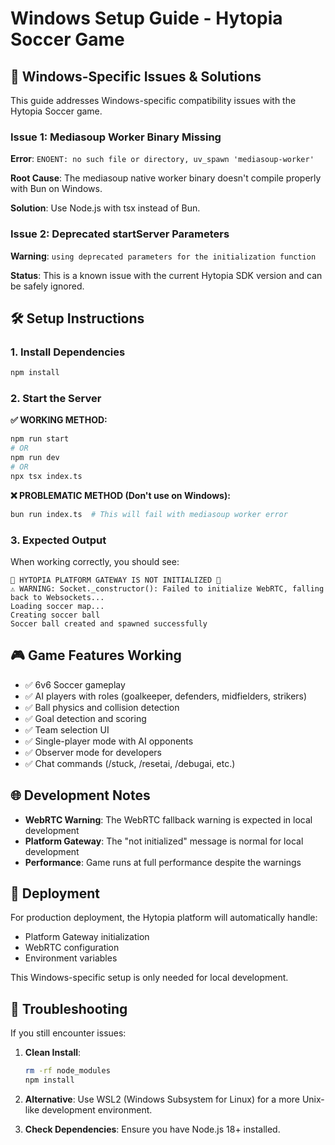 # Windows Setup Guide - Hytopia Soccer Game

## 🚨 Windows-Specific Issues & Solutions

This guide addresses Windows-specific compatibility issues with the Hytopia Soccer game.

### Issue 1: Mediasoup Worker Binary Missing
**Error**: `ENOENT: no such file or directory, uv_spawn 'mediasoup-worker'`

**Root Cause**: The mediasoup native worker binary doesn't compile properly with Bun on Windows.

**Solution**: Use Node.js with tsx instead of Bun.

### Issue 2: Deprecated startServer Parameters
**Warning**: `using deprecated parameters for the initialization function`

**Status**: This is a known issue with the current Hytopia SDK version and can be safely ignored.

## 🛠️ Setup Instructions

### 1. Install Dependencies
```bash
npm install
```

### 2. Start the Server
**✅ WORKING METHOD:**
```bash
npm run start
# OR
npm run dev
# OR
npx tsx index.ts
```

**❌ PROBLEMATIC METHOD (Don't use on Windows):**
```bash
bun run index.ts  # This will fail with mediasoup worker error
```

### 3. Expected Output
When working correctly, you should see:
```
🚨 HYTOPIA PLATFORM GATEWAY IS NOT INITIALIZED 🚨
⚠️ WARNING: Socket._constructor(): Failed to initialize WebRTC, falling back to Websockets...
Loading soccer map...
Creating soccer ball
Soccer ball created and spawned successfully
```

## 🎮 Game Features Working

- ✅ 6v6 Soccer gameplay
- ✅ AI players with roles (goalkeeper, defenders, midfielders, strikers)
- ✅ Ball physics and collision detection
- ✅ Goal detection and scoring
- ✅ Team selection UI
- ✅ Single-player mode with AI opponents
- ✅ Observer mode for developers
- ✅ Chat commands (/stuck, /resetai, /debugai, etc.)

## 🌐 Development Notes

- **WebRTC Warning**: The WebRTC fallback warning is expected in local development
- **Platform Gateway**: The "not initialized" message is normal for local development
- **Performance**: Game runs at full performance despite the warnings

## 🚀 Deployment

For production deployment, the Hytopia platform will automatically handle:
- Platform Gateway initialization
- WebRTC configuration
- Environment variables

This Windows-specific setup is only needed for local development.

## 🔧 Troubleshooting

If you still encounter issues:

1. **Clean Install**:
   ```bash
   rm -rf node_modules
   npm install
   ```

2. **Alternative**: Use WSL2 (Windows Subsystem for Linux) for a more Unix-like development environment.

3. **Check Dependencies**: Ensure you have Node.js 18+ installed. 